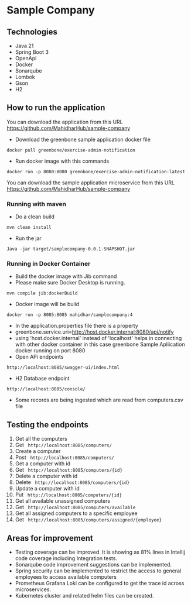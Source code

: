 # Sample Company

## Technologies 

* Java 21
* Spring Boot 3
* OpenApi
* Docker
* Sonarqube
* Lombok
* Gson
* H2

## How to run the application
You can download the application from this URL
https://github.com/MahidharHub/sample-company
* Download the greenbone sample application docker file
````
docker pull greenbone/exercise-admin-notification
````

* Run docker image with this commands
````
docker run -p 8080:8080 greenbone/exercise-admin-notification:latest
````
You can download the sample application microservice from this URL
https://github.com/MahidharHub/sample-company

### Running with maven
* Do a clean build
````
mvn clean install
````
* Run the jar
````
Java -jar target/samplecompany-0.0.1-SNAPSHOT.jar
````

### Running in Docker Container
* Build the docker image with Jib command
* Please make sure Docker Desktop is running.
````
mvn compile jib:dockerBuild
````
* Docker image will be build
  
````
docker run -p 8085:8085 mahidhar/samplecompany:4
````
* In the application.properties file there is a property
* greenbone.service.uri=http://host.docker.internal:8080/api/notify
* using 'host.docker.internal' instead of 'localhost' helps in connecting with other docker container in this case greenbone Sample Apliication docker running on port 8080
* Open APi endpoints
````
http://localhost:8085/swagger-ui/index.html
````

* H2 Database endpoint
````
http://localhost:8085/console/
````
* Some records are being ingested which are read from computers.csv file
## Testing the endpoints
1. Get all the computers 
2. Get  ````  http://localhost:8085/computers/ ````
3. Create a computer
4. Post  ````  http://localhost:8085/computers/ ````
5. Get a computer with id
6. Get  ````  http://localhost:8085/computers/{id} ````
7. Delete a computer with id
8. Delete ````  http://localhost:8085/computers/{id} ````
9. Update a computer with id
10. Put ````  http://localhost:8085/computers/{id} ````
11. Get all available unassigned computers 
12. Get ````  http://localhost:8085/computers/available ````
13. Get all assigned computers to a specific employee
14. Get ````  http://localhost:8085/computers/assigned/{employee}  ````


## Areas for improvement
* Testing coverage can be improved. It is showing as 81%  lines in Intellij code coverage including Integration tests.
* Sonarqube code improvement suggestions can be implemented.
* Spring security can be implemented to restrict the access to general employees to access available computers
* Prometheus Grafana Loki can be configured to get the trace id across microservices.
* Kubernetes cluster and related helm files can be created.


